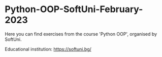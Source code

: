 # Python-OOP-SoftUni-February-2023
Here you can find exercises from the course 'Python OOP', organised by SoftUni.

Educational institution: https://softuni.bg/
